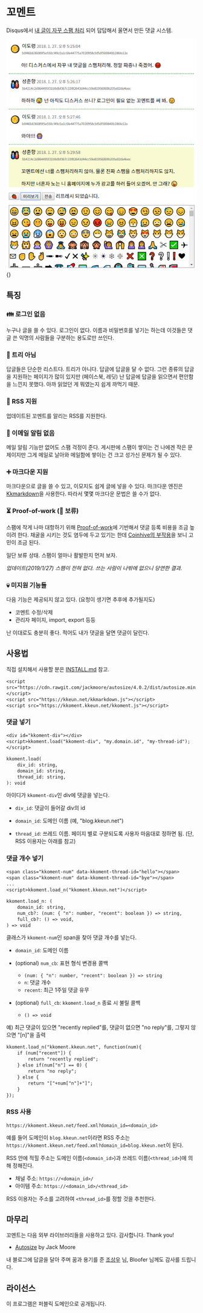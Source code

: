 꼬멘트
======

Disqus에서 [내 글이 자꾸 스팸 처리](https://blog.kkeun.net/computer/2018-01-24-spam-of-disqus) 되어
답답해서 울면서 만든 댓글 시스템.

![대화](/example.png) {}

특징
------

### &#x1F46A; 로그인 없음

누구나 글을 쓸 수 있다.  로그인이 없다.  이름과 비밀번호를 넣기는 하는데 이것들은 댓글 쓴 익명의
사람들을 구분하는 용도로만 쓰인다.

### &#x1F361; 트리 아님

답글들은 단순한 리스트다.  트리가 아니다.  답글에 답글을 달 수 없다.  그런 종류의 답글을 지원하는
페이지가 많이 있지만 (페이스북, 레딧) 난 답글에 답글을 읽으면서 편안함을 느낀지 못했다.  아까 읽었던
게 뭐였는지 쉽게 까먹기 때문.

### &#x1F514; RSS 지원

업데이트된 꼬멘트를 알리는 RSS를 지원한다.

### &#x1F515; 이메일 알림 없음

메일 알림 기능만 없어도 스팸 걱정이 준다.  게시판에 스팸이 쌓이는 건 나에겐 작은 문제이지만 그게
메일로 날아와 메일함에 쌓이는 건 크고 성가신 문제가 될 수 있다.

### &#x2795; 마크다운 지원

마크다운으로 글을 쓸 수 있고, 이모지도 쉽게 글에 넣을 수 있다.  마크다운 엔진은
[Kkmarkdown](https://github.com/kkeundotnet/kkmarkdown)을 사용한다.  따라서 몇몇 마크다운 문법은 쓸
수가 없다.

### &#x23F3; Proof-of-work (&#x1F6A7; 보류)

스팸에 작게 나마 대항하기 위해 [Proof-of-work](https://en.wikipedia.org/wiki/Proof-of-work_system)에
기반해서 댓글 등록 비용을 조금 높이려 한다.  채굴을 시키는 것도 염두에 두고 있기는 한데
[Coinhive의 부작용](https://blog.malwarebytes.com/security-world/2017/10/why-is-malwarebytes-blocking-coinhive/)을
보니 고민이 조금 된다.

일단 보류 상태.  스팸이 얼마나 활발한지 먼저 보자.

*업데이트(2019/1/27) 스팸이 전혀 없다.  쓰는 사람이 나밖에 없으니 당연한 결과.*

### &#x1F480; 미지원 기능들

다음 기능은 제공되지 않고 있다.  (요청이 생기면 추후에 추가될지도)

* 코멘트 수정/삭제
* 관리자 페이지, import, export 등등

난 이대로도 충분히 좋다.  적어도 내가 댓글을 달면 댓글이 달린다.

사용법
------

직접 설치해서 사용할 분은 [INSTALL.md](INSTALL.md) 참고.

``` {.html}
<script src="https://cdn.rawgit.com/jackmoore/autosize/4.0.2/dist/autosize.min.js"></script>
<script src="https://kkeun.net/kkmarkdown.js"></script>
<script src="https://kkoment.kkeun.net/kkoment.js"></script>
```

### 댓글 넣기

``` {.html}
<div id="kkoment-div"></div>
<script>kkoment.load("kkoment-div", "my.domain.id", "my-thread-id");</script>
```

``` {.typescript}
kkoment.load(
    div_id: string,
    domain_id: string,
    thread_id: string,
): void
```

아이디가 `kkoment-div`인 div에 댓글을 넣는다.

*   `div_id`: 댓글이 들어갈 div의 id

*   `domain_id`: 도메인 이름 (예, "blog.kkeun.net")

*   `thread_id`: 쓰레드 이름.  페이지 별로 구분되도록 사용자 마음대로 정하면 됨.  (단, RSS 이용자는
    아래를 참고)

### 댓글 개수 넣기

``` {.html}
<span class="kkoment-num" data-kkoment-thread-id="hello"></span>
<span class="kkoment-num" data-kkoment-thread-id="bye"></span>
...
<script>kkoment.load_n("kkoment.kkeun.net")</script>
```

``` {.typescript}
kkoment.load_n: (
    domain_id: string,
    num_cb?: (num: { "n": number, "recent": boolean }) => string,
    full_cb?: () => void,
) => void
```

클래스가 `kkoment-num`인 span을 찾아 댓글 개수를 넣는다.

*   `domain_id`: 도메인 이름

*   (optional) `num_cb`: 표현 형식 변경용 콜백

    *   `(num: { "n": number, "recent": boolean }) => string`
    *   `n`: 댓글 개수
    *   `recent`: 최근 1주일 댓글 유무

*   (optional) `full_cb`: `kkoment.load_n` 종료 시 불릴 콜백

    *   `() => void`

예) 최근 댓글이 있으면 "recently replied"를, 댓글이 없으면 "no reply"를, 그렇지 않으면 "\[n\]"을
출력

``` {.javascript}
kkoment.load_n("kkoment.kkeun.net", function(num){
    if (num["recent"]) {
        return "recently replied";
    } else if(num["n"] == 0) {
        return "no reply";
    } else {
        return "["+num["n"]+"]";
    }
});
```

### RSS 사용

```
https://kkoment.kkeun.net/feed.xml?domain_id=<domain_id>
```

예를 들어 도메인이 `blog.kkeun.net`이라면 RSS 주소는
`https://kkoment.kkeun.net/feed.xml?domain_id=blog.kkeun.net`이 된다.

RSS 안에 적힐 주소는 도메인 이름(`<domain_id>`)과 쓰레드 이름(`<thread_id>`)에 의해 정해진다.

* 채널 주소: `https://<domain_id>/`
* 아이템 주소: `https://<domain_id>/<thread_id>`

RSS 이용자는 주소를 고려하여 `<thread_id>`를 정할 것을 추천한다.

마무리
------

꼬멘트는 다음 외부 라이브러리들을 사용하고 있다.  감사합니다.  Thank you!

* [Autosize](http://www.jacklmoore.com/autosize/) by Jack Moore

내 블로그에 답글을 달아 주며 꿈과 용기를 준 [조상우](https://sangwoo-joh.github.io/) 님, Bloofer
님께도 감사를 드립니다.

라이선스
------

이 프로그램은 퍼블릭 도메인으로 공개됩니다.
